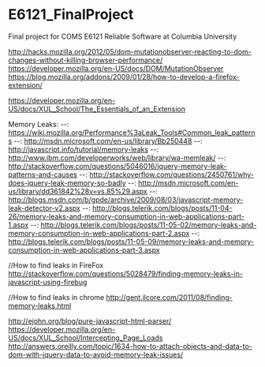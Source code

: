 E6121_FinalProject
==================
Final project for COMS E6121 Reliable Software at Columbia University

http://hacks.mozilla.org/2012/05/dom-mutationobserver-reacting-to-dom-changes-without-killing-browser-performance/
https://developer.mozilla.org/en-US/docs/DOM/MutationObserver
https://blog.mozilla.org/addons/2009/01/28/how-to-develop-a-firefox-extension/

https://developer.mozilla.org/en-US/docs/XUL_School/The_Essentials_of_an_Extension

Memory Leaks:
--: https://wiki.mozilla.org/Performance%3aLeak_Tools#Common_leak_patterns
--: http://msdn.microsoft.com/en-us/library/Bb250448
--: http://javascript.info/tutorial/memory-leaks
--: http://www.ibm.com/developerworks/web/library/wa-memleak/
--: http://stackoverflow.com/questions/5046016/jquery-memory-leak-patterns-and-causes
--: http://stackoverflow.com/questions/2450761/why-does-jquery-leak-memory-so-badly
--: http://msdn.microsoft.com/en-us/library/dd361842%28v=vs.85%29.aspx
--: http://blogs.msdn.com/b/gpde/archive/2009/08/03/javascript-memory-leak-detector-v2.aspx
--: http://blogs.telerik.com/blogs/posts/11-04-26/memory-leaks-and-memory-consumption-in-web-applications-part-1.aspx
--: http://blogs.telerik.com/blogs/posts/11-05-02/memory-leaks-and-memory-consumption-in-web-applications-part-2.aspx
--: http://blogs.telerik.com/blogs/posts/11-05-09/memory-leaks-and-memory-consumption-in-web-applications-part-3.aspx

//How to find leaks in FireFox
http://stackoverflow.com/questions/5028479/finding-memory-leaks-in-javascript-using-firebug

//How to find leaks in chrome
http://gent.ilcore.com/2011/08/finding-memory-leaks.html

http://ejohn.org/blog/pure-javascript-html-parser/
https://developer.mozilla.org/en-US/docs/XUL_School/Intercepting_Page_Loads
http://answers.oreilly.com/topic/1634-how-to-attach-objects-and-data-to-dom-with-jquery-data-to-avoid-memory-leak-issues/